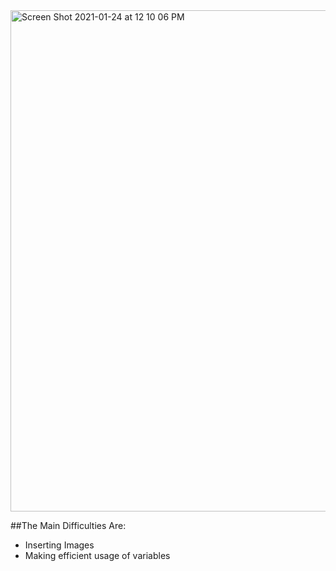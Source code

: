 <img width="802" alt="Screen Shot 2021-01-24 at 12 10 06 PM" src="https://user-images.githubusercontent.com/77782441/105624910-be61dd00-5e3e-11eb-99d2-9740680b3a79.png">


##The Main Difficulties Are:
- Inserting Images 
- Making efficient usage of variables
